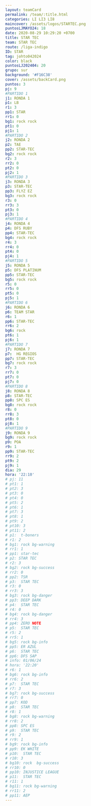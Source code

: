 ```yaml
---
layout: teamCard
permalink: /team/:title.html
categories: LI LI3 LI8 
maincover: /assets/logos/STARTEC.png
puntosLJMAYO24: 18
date: 2020-08-29 10:29:20 +0700
title: STAR TEC
team: STAR TEC
route: /liga-indigo
ID: STAR
tag: johto042024
color: black
puntosLJ202404: 20
grupo: sur
background: '#F16C38'
cover: /assets/backCard.png
puntos: 3
pj: 9
#PARTIDO 1
j1: RONDA 1
p1: LB
r1: 3
pp1: STAR
rr1: 0
bg1: rock rock
pt1: 0
pj1: 1
#PARTIDO 2
j2: RONDA 2
p2: TAE
pp2: STAR-TEC
bg2: rock rock
r2: 3
rr2: 0
pt2: 0
pj2: 1
#PARTIDO 3
j3: RONDA 3
p3: STAR-TEC
pp3: FLYZ EZ
bg3: rock rock
r3: 0
rr3: 3
pt3: 0
pj3: 1
#PARTIDO 4
j4: RONDA 4
p4: DFS RUBY
pp4: STAR-TEC
bg4: rock rock
r4: 3
rr4: 0
pt4: 0
pj4: 1
#PARTIDO 5
j5: RONDA 5
p5: DFS PLATINUM
pp5: STAR-TEC
bg5: rock rock
r5: 0
rr5: 0
pt5: 0
pj5: 1
#PARTIDO 6
j6: RONDA 6
p6: TEAM STAR
r6: 1
pp6: STAR-TEC
rr6: 2
bg6: rock 
pt6: 1
pj6: 1
#PARTIDO 7
j7: RONDA 7
p7:  HG REGIOS
pp7: STAR-TEC
bg7: rock rock
r7: 3
rr7: 0
pt7: 0
pj7: 0
#PARTIDO 8
j8: RONDA 8
p8: STAR-TEC
pp8: SPC ES
bg8: rock rock
r8: 0
rr8: 3
pt8: 0
pj8: 1
#PARTIDO 9
j9: RONDA 9
bg9: rock rock
p9: POA
r9: 1
pp9: STAR-TEC
rr9: 2
pt9: 2
pj9: 1
dia: 29
hora: '22:10'
# pj: 11
# pt1: 1
# pt2: 3
# pt3: 0
# pt4: 0
# pt5: 2
# pt6: 1
# pt7: 3
# pt8: 1
# pt9: 2
# pt10: 3
# pt11: 2
# p1:  t-boners
# r1: 2
# bg1: rock bg-warning
# rr1: 1
# pp1: star-tec
# p2: STAR TEC
# r2: 3
# bg2: rock bg-success
# rr2: 0
# pp2: TSR
# p3:  STAR TEC
# r3: 0
# rr3: 3
# bg3: rock bg-danger
# pp3: DEEP DARK
# p4:  STAR TEC
# r4: 0
# bg4: rock bg-danger
# rr4: 3
# pp4: ZERO NOTE
# p5:  STAR TEC
# r5: 2
# rr5: 1
# bg5: rock bg-info
# pp5: ER AZUL
# p6:  STAR TEC
# pp6: DFS SAP
# info: 01/06/24
# hora: '22:20'
# r6: 1
# bg6: rock bg-info
# rr6: 2
# p7:  STAR TEC
# r7: 3
# bg7: rock bg-success
# rr7: 0
# pp7: KOD
# p8:  STAR TEC
# r8: 1
# bg8: rock bg-warning
# rr8: 2
# pp8: SPC ES
# p9:  STAR TEC
# r9: 2
# rr9: 1
# bg9: rock bg-info
# pp9: EK WHITE
# p10:  STAR TEC
# r10: 3
# bg10: rock  bg-success
# rr10: 0
# pp10: INJUSTICE LEAGUE
# p11:  STAR TEC
# r11: 1
# bg11: rock bg-warning
# rr11: 2
# pp11: AEP
---
```



